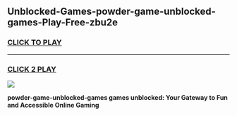 
## Unblocked-Games-powder-game-unblocked-games-Play-Free-zbu2e
<h3>
<a href="https://premium76.site?title=powder-game-unblocked-games&ref=19M">CLICK TO PLAY</a></h3>
<hr>

<h3>
<a href="https://premium76.site?title=powder-game-unblocked-games&ref=19M">CLICK 2 PLAY</a>
  
</h3>

<a href="https://premium76.site?title=powder-game-unblocked-games&ref=19M"><img src="https://clearcache.store/games.png"></a>


**powder-game-unblocked-games games unblocked: Your Gateway to Fun and Accessible Online Gaming**
